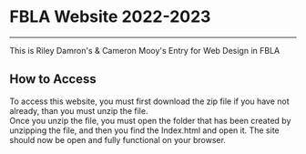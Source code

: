 # FBLA Website 2022-2023
<hr>
This is Riley Damron's & Cameron Mooy's Entry for Web Design in FBLA

<h2>How to Access</h2>
<p>To access this website, you must first download the zip file if you have not already, than you must unzip the file.<br/>
Once you unzip the file, you must open the folder that has been created by unzipping the file, and then you find the Index.html and open it.
The site should now be open and fully functional on your browser.</p>
